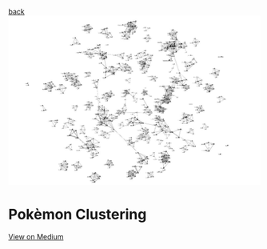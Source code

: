 
[back](README.md)
![Title](/assets/clusterpoketitle.png)
# Pokèmon Clustering
[View on Medium](https://medium.com/@georg.vetter.privat)